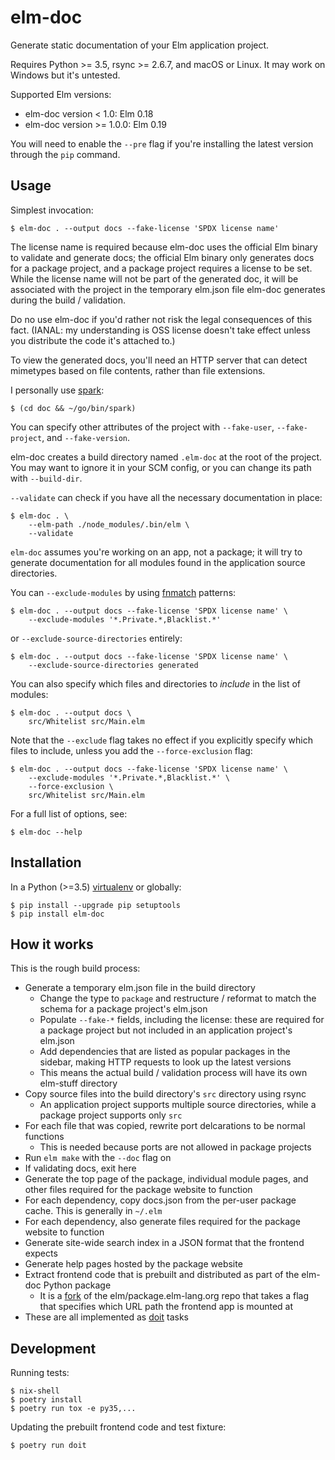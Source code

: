# elm-doc

Generate static documentation of your Elm application project.

Requires Python >= 3.5, rsync >= 2.6.7, and macOS or Linux. It may work on Windows but it's untested.

Supported Elm versions:

- elm-doc version < 1.0: Elm 0.18
- elm-doc version >= 1.0.0: Elm 0.19

You will need to enable the `--pre` flag if you're installing the latest version through the `pip` command.

## Usage

Simplest invocation:

    $ elm-doc . --output docs --fake-license 'SPDX license name'

The license name is required because elm-doc uses the official Elm binary to
validate and generate docs; the official Elm binary only generates
docs for a package project, and a package project requires a license to be set.
While the license name will not be part of the generated doc, it will be
associated with the project in the temporary elm.json file elm-doc generates
during the build / validation.

Do no use elm-doc if you'd rather not risk the legal consequences of this fact.
(IANAL: my understanding is OSS license doesn't take effect unless you distribute
the code it's attached to.)

To view the generated docs, you'll need an HTTP server that can detect mimetypes
based on file contents, rather than file extensions.

I personally use [spark](https://github.com/rif/spark):

    $ (cd doc && ~/go/bin/spark)

You can specify other attributes of the project with `--fake-user`, `--fake-project`,
and `--fake-version`.

elm-doc creates a build directory named `.elm-doc` at the root of the project.
You may want to ignore it in your SCM config, or you can change its path with `--build-dir`.

`--validate` can check if you have all the necessary documentation in place:

    $ elm-doc . \
        --elm-path ./node_modules/.bin/elm \
        --validate

`elm-doc` assumes you're working on an app, not a package; it will try to generate
documentation for all modules found in the application source directories.

You can `--exclude-modules` by using [fnmatch](https://docs.python.org/3/library/fnmatch.html)
patterns:

    $ elm-doc . --output docs --fake-license 'SPDX license name' \
        --exclude-modules '*.Private.*,Blacklist.*'

or `--exclude-source-directories` entirely:

    $ elm-doc . --output docs --fake-license 'SPDX license name' \
        --exclude-source-directories generated

You can also specify which files and directories to _include_ in the list of modules:

    $ elm-doc . --output docs \
        src/Whitelist src/Main.elm

Note that the `--exclude` flag takes no effect if you explicitly specify which
files to include, unless you add the `--force-exclusion` flag:

    $ elm-doc . --output docs --fake-license 'SPDX license name' \
        --exclude-modules '*.Private.*,Blacklist.*' \
        --force-exclusion \
        src/Whitelist src/Main.elm

For a full list of options, see:

    $ elm-doc --help

## Installation

In a Python (>=3.5) [virtualenv](https://docs.python.org/3.6/library/venv.html#creating-virtual-environments) or globally:

    $ pip install --upgrade pip setuptools
    $ pip install elm-doc

## How it works

This is the rough build process:

- Generate a temporary elm.json file in the build directory
  - Change the type to `package` and restructure / reformat to match the schema for a package project's elm.json
  - Populate `--fake-*` fields, including the license: these are required for a package project but not included in an application project's elm.json
  - Add dependencies that are listed as popular packages in the sidebar, making HTTP requests to look up the latest versions
  - This means the actual build / validation process will have its own elm-stuff directory
- Copy source files into the build directory's `src` directory using rsync
  - An application project supports multiple source directories, while a package project supports only `src`
- For each file that was copied, rewrite port delcarations to be normal functions
  - This is needed because ports are not allowed in package projects
- Run `elm make` with the `--doc` flag on
- If validating docs, exit here
- Generate the top page of the package, individual module pages, and other files required for the package website to function
- For each dependency, copy docs.json from the per-user package cache. This is generally in `~/.elm`
- For each dependency, also generate files required for the package website to function
- Generate site-wide search index in a JSON format that the frontend expects
- Generate help pages hosted by the package website
- Extract frontend code that is prebuilt and distributed as part of the elm-doc Python package
  - It is a [fork](https://github.com/ento/package.elm-lang.org/tree/elm-doc) of the elm/package.elm-lang.org repo that takes a flag that specifies which URL path the frontend app is mounted at
- These are all implemented as [doit](https://github.com/pydoit/doit) tasks

## Development

Running tests:

    $ nix-shell
    $ poetry install
    $ poetry run tox -e py35,...

Updating the prebuilt frontend code and test fixture:

    $ poetry run doit
